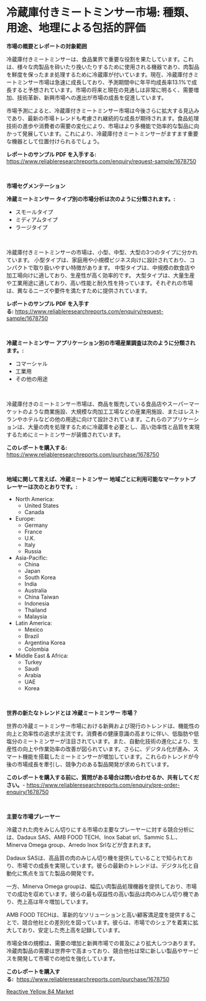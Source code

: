 <p><h1>冷蔵庫付きミートミンサー市場: 種類、用途、地理による包括的評価</h1></p><p><strong>市場の概要とレポートの対象範囲</strong></p>
<p><p>冷蔵庫付きミートミンサーは、食品業界で重要な役割を果たしています。これは、様々な肉製品を砕いたり挽いたりするために使用される機器であり、肉製品を鮮度を保ったまま処理するために冷蔵庫が付いています。現在、冷蔵庫付きミートミンサー市場は急速に成長しており、予測期間中に年平均成長率13.1%で成長すると予想されています。市場の将来と現在の見通しは非常に明るく、需要増加、技術革新、新興市場への進出が市場の成長を促進しています。</p><p>市場予測によると、冷蔵庫付きミートミンサー市場は今後さらに拡大する見込みであり、最新の市場トレンドも考慮され継続的な成長が期待されます。食品処理技術の進歩や消費者の需要の変化により、市場はより多機能で効率的な製品に向かって発展しています。これにより、冷蔵庫付きミートミンサーがますます重要な機器として位置付けられるでしょう。</p></p>
<p><strong>レポートのサンプル PDF を入手する:</strong> <a href="https://www.reliableresearchreports.com/enquiry/request-sample/1678750">https://www.reliableresearchreports.com/enquiry/request-sample/1678750</a></p>
<p>&nbsp;</p>
<p><strong>市場セグメンテーション</strong></p>
<p><strong>冷蔵ミートミンサー タイプ別の市場分析は次のように分類されます。:</strong></p>
<p><ul><li>スモールタイプ</li><li>ミディアムタイプ</li><li>ラージタイプ</li></ul></p>
<p>&nbsp;</p>
<p><p>冷蔵庫付きミートミンサーの市場は、小型、中型、大型の3つのタイプに分かれています。 小型タイプは、家庭用や小規模ビジネス向けに設計されており、コンパクトで取り扱いやすい特徴があります。 中型タイプは、中規模の飲食店や加工場向けに適しており、生産性が高く効率的です。 大型タイプは、大量生産や工業用途に適しており、高い性能と耐久性を持っています。それぞれの市場は、異なるニーズや要件を満たすために提供されています。</p></p>
<p><strong>レポートのサンプル PDF を入手する:</strong>&nbsp;<a href="https://www.reliableresearchreports.com/enquiry/request-sample/1678750">https://www.reliableresearchreports.com/enquiry/request-sample/1678750</a></p>
<p>&nbsp;</p>
<p><strong> 冷蔵ミートミンサー アプリケーション別の市場産業調査は次のように分類されます。:</strong></p>
<p><ul><li>コマーシャル</li><li>工業用</li><li>その他の用途</li></ul></p>
<p>&nbsp;</p>
<p><p>冷蔵庫付きのミートミンサー市場は、商品を販売している食品店やスーパーマーケットのような商業施設、大規模な肉加工工場などの産業用施設、またはレストランやホテルなどの他の用途に向けて設計されています。これらのアプリケーションは、大量の肉を処理するために冷蔵庫を必要とし、高い効率性と品質を実現するためにミートミンサーが装備されています。</p></p>
<p><strong>このレポートを購入する:</strong>&nbsp; <a href="https://www.reliableresearchreports.com/purchase/1678750">https://www.reliableresearchreports.com/purchase/1678750</a></p>
<p>&nbsp;</p>
<p><strong>地域に関して言えば、冷蔵ミートミンサー 地域ごとに利用可能なマーケットプレーヤーは次のとおりです。:</strong></p>
<p><ul>
    <li>
        North America:
        <ul>
            <li>United States</li>
            <li>Canada</li>
        </ul>
    </li>
    <li>
        Europe:
        <ul>
            <li>Germany</li>
            <li>France</li>
            <li>U.K.</li>
            <li>Italy</li>
            <li>Russia</li>
        </ul>
    </li>
    <li>
        Asia-Pacific:
        <ul>
            <li>China</li>
            <li>Japan</li>
            <li>South Korea</li>
            <li>India</li>
            <li>Australia</li>
            <li>China Taiwan</li>
            <li>Indonesia</li>
            <li>Thailand</li>
            <li>Malaysia</li>
        </ul>
    </li>
    <li>
        Latin America:
        <ul>
            <li>Mexico</li>
            <li>Brazil</li>
            <li>Argentina Korea</li>
            <li>Colombia</li>
        </ul>
    </li>
    <li>
        Middle East & Africa:
        <ul>
            <li>Turkey</li>
            <li>Saudi</li>
            <li>Arabia</li>
            <li>UAE</li>
            <li>Korea</li>
        </ul>
    </li>
    </ul></p>
<p>&nbsp;</p>
<p><strong>世界の新たなトレンドとは 冷蔵ミートミンサー 市場？</strong></p>
<p><p>世界の冷蔵ミートミンサー市場における新興および現行のトレンドは、機能性の向上と効率性の追求が主流です。消費者の健康意識の高まりに伴い、低脂肪や低塩分のミートミンサーが注目されています。また、自動化技術の進化により、生産性の向上や作業効率の改善が図られています。さらに、デジタル化が進み、スマート機能を搭載したミートミンサーが増加しています。これらのトレンドが今後の市場成長を牽引し、競争力のある製品開発が求められています。</p></p>
<p><strong>このレポートを購入する前に、質問がある場合は問い合わせるか、共有してください。</strong>- <a href="https://www.reliableresearchreports.com/enquiry/pre-order-enquiry/1678750">https://www.reliableresearchreports.com/enquiry/pre-order-enquiry/1678750</a></p>
<p>&nbsp;</p>
<p><strong>主要な市場プレーヤー</strong></p>
<p><p>冷蔵された肉をみじん切りにする市場の主要なプレーヤーに対する競合分析には、Dadaux SAS、AMB FOOD TECH、Inox Sabat srl、Sammic S.L.、Minerva Omega group、Arredo Inox Srlなどが含まれます。 </p><p>Dadaux SASは、高品質の肉のみじん切り機を提供していることで知られており、市場での成長を実現しています。彼らの最新のトレンドは、デジタル化と自動化に焦点を当てた製品の開発です。 </p><p>一方、Minerva Omega groupは、幅広い肉製品処理機器を提供しており、市場での成功を収めています。彼らの最も収益性の高い製品は肉のみじん切り機であり、売上高は年々増加しています。 </p><p>AMB FOOD TECHは、革新的なソリューションと高い顧客満足度を提供することで、競合他社との差別化を図っています。彼らは、市場でのシェアを着実に拡大しており、安定した売上高を記録しています。 </p><p>市場全体の規模は、需要の増加と新興市場での普及により拡大しつつあります。冷蔵肉製品の需要は世界中で高まっており、競合他社は常に新しい製品やサービスを開発して市場での地位を強化しています。</p></p>
<p><strong>このレポートを購入する:</strong>&nbsp;&nbsp;<a href="https://www.reliableresearchreports.com/purchase/1678750">https://www.reliableresearchreports.com/purchase/1678750</a></p>
<p><p><a href="https://github.com/Hazelklievgspy6vdcsmu106w/Market-Research-Report-List-1/blob/main/reactive-yellow-84-market.md">Reactive Yellow 84 Market</a></p></p>